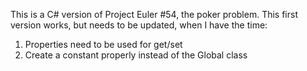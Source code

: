 This is a C# version of Project Euler #54, the poker problem.
This first version works, but needs to be updated, when I have the time:
  1) Properties need to be used for get/set
  2) Create a constant properly instead of the Global class
